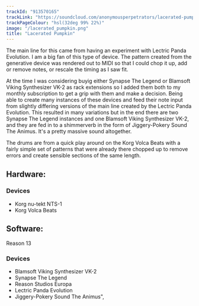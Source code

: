 ```yaml
---
trackId: "913570165"
trackLink: "https://soundcloud.com/anonymousperpetrators/lacerated-pumpkin"
trackPageColour: "hsl(32deg 99% 22%)"
image: "/lacerated_pumpkin.png"
title: "Lacerated Pumpkin"
---
```

The main line for this came from having an experiment with Lectric Panda Evolution. 
I am a big fan of this type of device. 
The pattern created from the generative device was rendered out to MIDI so that I could chop it up, add or remove notes, or rescale the timing as I saw fit.

At the time I was considering buyig either Synapse The Legend or Blamsoft Viking Synthesizer VK-2 as rack extensions so I added them both to my monthly subscription to get a grip with them and make a decision. 
Being able to create many instances of these devices and feed their note input from slightly differing versions of the main line created by the Lectric Panda Evolution. 
This resulted in many variations but in the end there are two Synapse The Legend instances and one Blamsoft Viking Synthesizer VK-2, and they are fed in to a shimmerverb in the form of Jiggery-Pokery Sound The Animus. 
It's a pretty massive sound altogether.

The drums are from a quick play around on the Korg Volca Beats with a fairly simple set of patterns that were already there chopped up to remove errors and create sensible sections of the same length.
## Hardware:

### Devices

- Korg nu-tekt NTS-1
- Korg Volca Beats

## Software:
Reason 13

### Devices

- Blamsoft Viking Synthesizer VK-2
- Synapse The Legend
- Reason Studios Europa
- Lectric Panda Evolution
- Jiggery-Pokery Sound The Animus",
